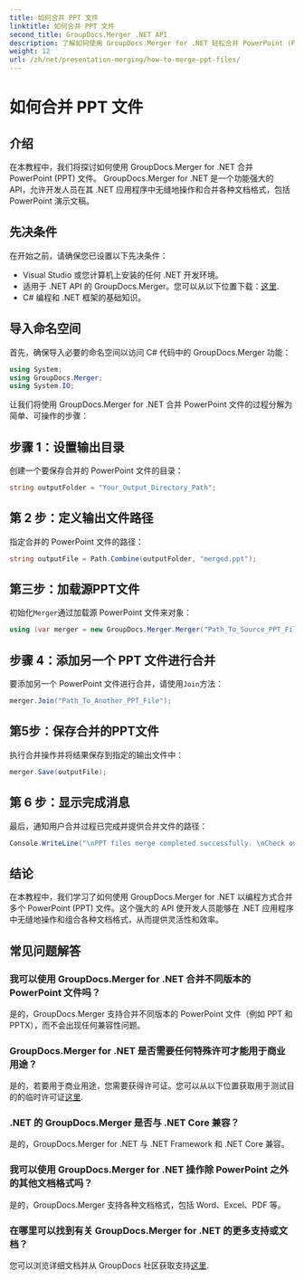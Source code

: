 ```yaml
---
title: 如何合并 PPT 文件
linktitle: 如何合并 PPT 文件
second_title: GroupDocs.Merger .NET API
description: 了解如何使用 GroupDocs.Merger for .NET 轻松合并 PowerPoint (PPT) 文件。使用这个强大的 API 增强您的 .NET 应用程序。
weight: 12
url: /zh/net/presentation-merging/how-to-merge-ppt-files/
---
```


# 如何合并 PPT 文件

## 介绍
在本教程中，我们将探讨如何使用 GroupDocs.Merger for .NET 合并 PowerPoint (PPT) 文件。 GroupDocs.Merger for .NET 是一个功能强大的 API，允许开发人员在其 .NET 应用程序中无缝地操作和合并各种文档格式，包括 PowerPoint 演示文稿。
## 先决条件
在开始之前，请确保您已设置以下先决条件：
- Visual Studio 或您计算机上安装的任何 .NET 开发环境。
- 适用于 .NET API 的 GroupDocs.Merger。您可以从以下位置下载：[这里](https://releases.groupdocs.com/merger/net/).
- C# 编程和 .NET 框架的基础知识。

## 导入命名空间
首先，确保导入必要的命名空间以访问 C# 代码中的 GroupDocs.Merger 功能：
```csharp
using System; 
using GroupDocs.Merger;
using System.IO;
```

让我们将使用 GroupDocs.Merger for .NET 合并 PowerPoint 文件的过程分解为简单、可操作的步骤：
## 步骤 1：设置输出目录
创建一个要保存合并的 PowerPoint 文件的目录：
```csharp
string outputFolder = "Your_Output_Directory_Path";
```
## 第 2 步：定义输出文件路径
指定合并的 PowerPoint 文件的路径：
```csharp
string outputFile = Path.Combine(outputFolder, "merged.ppt");
```
## 第三步：加载源PPT文件
初始化`Merger`通过加载源 PowerPoint 文件来对象：
```csharp
using (var merger = new GroupDocs.Merger.Merger("Path_To_Source_PPT_File"))
```
## 步骤 4：添加另一个 PPT 文件进行合并
要添加另一个 PowerPoint 文件进行合并，请使用`Join`方法：
```csharp
merger.Join("Path_To_Another_PPT_File");
```
## 第5步：保存合并的PPT文件
执行合并操作并将结果保存到指定的输出文件中：
```csharp
merger.Save(outputFile);
```
## 第 6 步：显示完成消息
最后，通知用户合并过程已完成并提供合并文件的路径：
```csharp
Console.WriteLine("\nPPT files merge completed successfully. \nCheck output in {0}", outputFolder);
```

## 结论
在本教程中，我们学习了如何使用 GroupDocs.Merger for .NET 以编程方式合并多个 PowerPoint (PPT) 文件。这个强大的 API 使开发人员能够在 .NET 应用程序中无缝地操作和组合各种文档格式，从而提供灵活性和效率。

## 常见问题解答
### 我可以使用 GroupDocs.Merger for .NET 合并不同版本的 PowerPoint 文件吗？
是的，GroupDocs.Merger 支持合并不同版本的 PowerPoint 文件（例如 PPT 和 PPTX），而不会出现任何兼容性问题。
### GroupDocs.Merger for .NET 是否需要任何特殊许可才能用于商业用途？
是的，若要用于商业用途，您需要获得许可证。您可以从以下位置获取用于测试目的的临时许可证[这里](https://purchase.groupdocs.com/temporary-license/).
### .NET 的 GroupDocs.Merger 是否与 .NET Core 兼容？
是的，GroupDocs.Merger for .NET 与 .NET Framework 和 .NET Core 兼容。
### 我可以使用 GroupDocs.Merger for .NET 操作除 PowerPoint 之外的其他文档格式吗？
是的，GroupDocs.Merger 支持各种文档格式，包括 Word、Excel、PDF 等。
### 在哪里可以找到有关 GroupDocs.Merger for .NET 的更多支持或文档？
您可以浏览详细文档并从 GroupDocs 社区获取支持[这里](https://forum.groupdocs.com/c/merger/32).